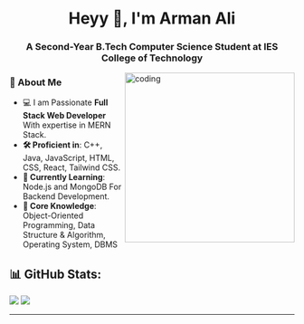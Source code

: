  <h1 align="center">Heyy 👋, I'm Arman Ali</h1>
<h3 align="center">A Second-Year B.Tech Computer Science Student at IES College of Technology</h3>

<img align="right" width="300" alt="coding" src="https://media.giphy.com/media/v1.Y2lkPTc5MGI3NjExMXZ6ZTlqN2RvODFmd2w4dzUzMnQwNDFibHhtcG1jNm5ma2N4N2t1diZlcD12MV9pbnRlcm5hbF9naWZfYnlfaWQmY3Q9Zw/qgQUggAC3Pfv687qPC/giphy.gif">

### 🚀 About Me
- 💻 I am Passionate **Full Stack Web Developer** With expertise in MERN Stack.<br>
- **🛠 Proficient in**: C++, Java, JavaScript, HTML, CSS, React, Tailwind CSS.<br>
- **🌱 Currently Learning**: Node.js and MongoDB For Backend Development.<br>
- **📖 Core Knowledge**: Object-Oriented Programming, Data Structure & Algorithm, Operating System, DBMS



## 📊 GitHub Stats:
![](https://github-readme-stats.vercel.app/api?username=Arman-ali2005&theme=neon&hide_border=false&include_all_commits=true&count_private=false)
![](https://github-readme-stats.vercel.app/api/top-langs/?username=Arman-ali2005&theme=neon&hide_border=false&include_all_commits=true&count_private=false&layout=compact)

---


